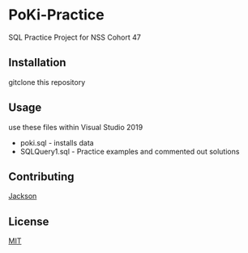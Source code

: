# PoKi-Practice
SQL Practice Project for NSS Cohort 47
## Installation
gitclone this repository


## Usage
use these files within Visual Studio 2019
* poki.sql - installs data
* SQLQuery1.sql - Practice examples and commented out solutions

## Contributing
[Jackson](https://github.com/jacksonrgoodman)  

## License
[MIT](https://choosealicense.com/licenses/mit/)
